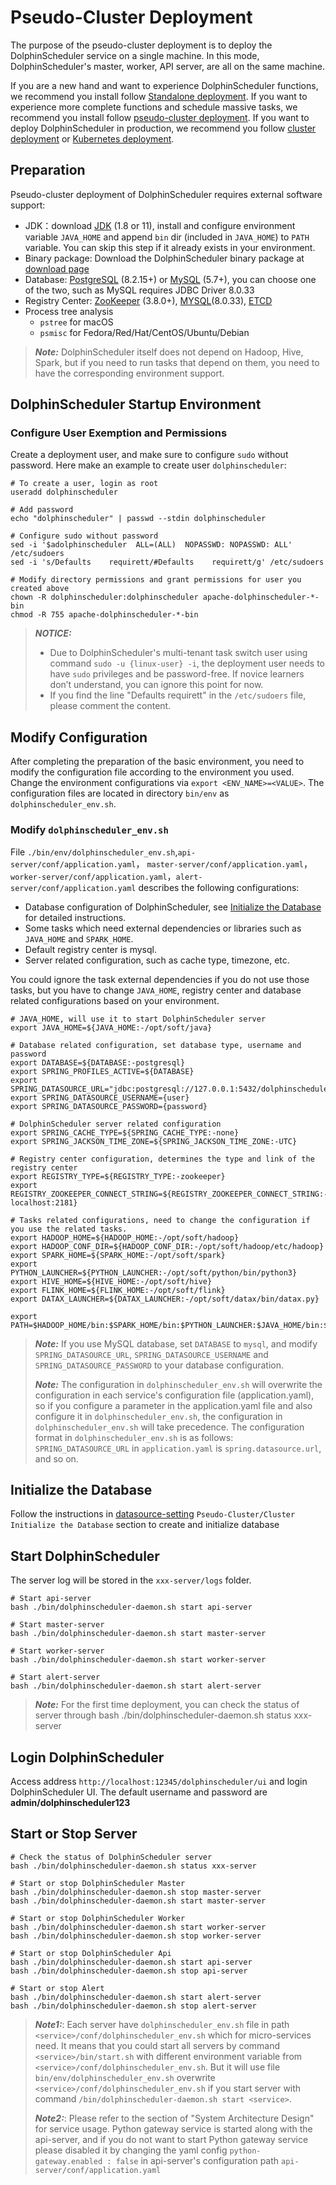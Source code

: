 # Pseudo-Cluster Deployment

The purpose of the pseudo-cluster deployment is to deploy the DolphinScheduler service on a single machine. In this mode, DolphinScheduler's master, worker, API server, are all on the same machine.

If you are a new hand and want to experience DolphinScheduler functions, we recommend you install follow [Standalone deployment](standalone.md). If you want to experience more complete functions and schedule massive tasks, we recommend you install follow [pseudo-cluster deployment](pseudo-cluster.md). If you want to deploy DolphinScheduler in production, we recommend you follow [cluster deployment](cluster.md) or [Kubernetes deployment](kubernetes.md).

## Preparation

Pseudo-cluster deployment of DolphinScheduler requires external software support:

- JDK：download [JDK][jdk] (1.8 or 11), install and configure environment variable `JAVA_HOME` and append `bin` dir (included in `JAVA_HOME`) to `PATH` variable. You can skip this step if it already exists in your environment.
- Binary package: Download the DolphinScheduler binary package at [download page](https://dolphinscheduler.apache.org/en-us/download)
- Database: [PostgreSQL](https://www.postgresql.org/download/) (8.2.15+) or [MySQL](https://dev.mysql.com/downloads/mysql/) (5.7+), you can choose one of the two, such as MySQL requires JDBC Driver 8.0.33
- Registry Center: [ZooKeeper](https://zookeeper.apache.org/releases.html) (3.8.0+), [MYSQL](https://www.mysql.com/)(8.0.33), [ETCD](https://etcd.io/)
- Process tree analysis
  - `pstree` for macOS
  - `psmisc` for Fedora/Red/Hat/CentOS/Ubuntu/Debian

> **_Note:_** DolphinScheduler itself does not depend on Hadoop, Hive, Spark, but if you need to run tasks that depend on them, you need to have the corresponding environment support.

## DolphinScheduler Startup Environment

### Configure User Exemption and Permissions

Create a deployment user, and make sure to configure `sudo` without password. Here make an example to create user `dolphinscheduler`:

```shell
# To create a user, login as root
useradd dolphinscheduler

# Add password
echo "dolphinscheduler" | passwd --stdin dolphinscheduler

# Configure sudo without password
sed -i '$adolphinscheduler  ALL=(ALL)  NOPASSWD: NOPASSWD: ALL' /etc/sudoers
sed -i 's/Defaults    requirett/#Defaults    requirett/g' /etc/sudoers

# Modify directory permissions and grant permissions for user you created above
chown -R dolphinscheduler:dolphinscheduler apache-dolphinscheduler-*-bin
chmod -R 755 apache-dolphinscheduler-*-bin
```

> **_NOTICE:_**
>
> - Due to DolphinScheduler's multi-tenant task switch user using command `sudo -u {linux-user} -i`, the deployment user needs to have `sudo` privileges and be password-free. If novice learners don’t understand, you can ignore this point for now.
> - If you find the line "Defaults requirett" in the `/etc/sudoers` file, please comment the content.

## Modify Configuration

After completing the preparation of the basic environment, you need to modify the configuration file according to the
environment you used. Change the environment configurations via `export <ENV_NAME>=<VALUE>`. The configuration files are located in directory `bin/env` as `dolphinscheduler_env.sh`.

### Modify `dolphinscheduler_env.sh`

File `./bin/env/dolphinscheduler_env.sh`,`api-server/conf/application.yaml`，
`master-server/conf/application.yaml`，`worker-server/conf/application.yaml`，`alert-server/conf/application.yaml` describes the following configurations:

- Database configuration of DolphinScheduler, see [Initialize the Database](#initialize-the-database) for detailed instructions.
- Some tasks which need external dependencies or libraries such as `JAVA_HOME` and `SPARK_HOME`.
- Default registry center is mysql.
- Server related configuration, such as cache type, timezone, etc.

You could ignore the task external dependencies if you do not use those tasks, but you have to change `JAVA_HOME`, registry center and database
related configurations based on your environment.

```shell
# JAVA_HOME, will use it to start DolphinScheduler server
export JAVA_HOME=${JAVA_HOME:-/opt/soft/java}

# Database related configuration, set database type, username and password
export DATABASE=${DATABASE:-postgresql}
export SPRING_PROFILES_ACTIVE=${DATABASE}
export SPRING_DATASOURCE_URL="jdbc:postgresql://127.0.0.1:5432/dolphinscheduler"
export SPRING_DATASOURCE_USERNAME={user}
export SPRING_DATASOURCE_PASSWORD={password}

# DolphinScheduler server related configuration
export SPRING_CACHE_TYPE=${SPRING_CACHE_TYPE:-none}
export SPRING_JACKSON_TIME_ZONE=${SPRING_JACKSON_TIME_ZONE:-UTC}

# Registry center configuration, determines the type and link of the registry center
export REGISTRY_TYPE=${REGISTRY_TYPE:-zookeeper}
export REGISTRY_ZOOKEEPER_CONNECT_STRING=${REGISTRY_ZOOKEEPER_CONNECT_STRING:-localhost:2181}

# Tasks related configurations, need to change the configuration if you use the related tasks.
export HADOOP_HOME=${HADOOP_HOME:-/opt/soft/hadoop}
export HADOOP_CONF_DIR=${HADOOP_CONF_DIR:-/opt/soft/hadoop/etc/hadoop}
export SPARK_HOME=${SPARK_HOME:-/opt/soft/spark}
export PYTHON_LAUNCHER=${PYTHON_LAUNCHER:-/opt/soft/python/bin/python3}
export HIVE_HOME=${HIVE_HOME:-/opt/soft/hive}
export FLINK_HOME=${FLINK_HOME:-/opt/soft/flink}
export DATAX_LAUNCHER=${DATAX_LAUNCHER:-/opt/soft/datax/bin/datax.py}

export PATH=$HADOOP_HOME/bin:$SPARK_HOME/bin:$PYTHON_LAUNCHER:$JAVA_HOME/bin:$HIVE_HOME/bin:$FLINK_HOME/bin:$DATAX_LAUNCHER:$PATH
```

> **_Note:_** If you use MySQL database, set `DATABASE` to `mysql`, and modify `SPRING_DATASOURCE_URL`, `SPRING_DATASOURCE_USERNAME` and `SPRING_DATASOURCE_PASSWORD` to your database configuration.
> 
> **_Note:_** The configuration in `dolphinscheduler_env.sh` will overwrite the configuration in each service's configuration file (application.yaml), so if you configure a parameter in the application.yaml file and also configure it in `dolphinscheduler_env.sh`,
> the configuration in `dolphinscheduler_env.sh` will take precedence. The configuration format in `dolphinscheduler_env.sh` is as follows:
> `SPRING_DATASOURCE_URL` in `application.yaml` is `spring.datasource.url`, and so on.

## Initialize the Database

Follow the instructions in [datasource-setting](../howto/datasource-setting.md) `Pseudo-Cluster/Cluster Initialize the Database` section to create and initialize database

## Start DolphinScheduler

The server log will be stored in the `xxx-server/logs` folder.

```
# Start api-server
bash ./bin/dolphinscheduler-daemon.sh start api-server

# Start master-server
bash ./bin/dolphinscheduler-daemon.sh start master-server

# Start worker-server
bash ./bin/dolphinscheduler-daemon.sh start worker-server

# Start alert-server
bash ./bin/dolphinscheduler-daemon.sh start alert-server
```

> **_Note:_** For the first time deployment, you can check the status of server through bash ./bin/dolphinscheduler-daemon.sh status xxx-server

## Login DolphinScheduler

Access address `http://localhost:12345/dolphinscheduler/ui` and login DolphinScheduler UI. The default username and password are **admin/dolphinscheduler123**

## Start or Stop Server

```shell
# Check the status of DolphinScheduler server
bash ./bin/dolphinscheduler-daemon.sh status xxx-server

# Start or stop DolphinScheduler Master
bash ./bin/dolphinscheduler-daemon.sh stop master-server
bash ./bin/dolphinscheduler-daemon.sh start master-server

# Start or stop DolphinScheduler Worker
bash ./bin/dolphinscheduler-daemon.sh start worker-server
bash ./bin/dolphinscheduler-daemon.sh stop worker-server

# Start or stop DolphinScheduler Api
bash ./bin/dolphinscheduler-daemon.sh start api-server
bash ./bin/dolphinscheduler-daemon.sh stop api-server

# Start or stop Alert
bash ./bin/dolphinscheduler-daemon.sh start alert-server
bash ./bin/dolphinscheduler-daemon.sh stop alert-server
```

> **_Note1:_**: Each server have `dolphinscheduler_env.sh` file in path `<service>/conf/dolphinscheduler_env.sh` which
> for micro-services need. It means that you could start all servers by command `<service>/bin/start.sh` with different
> environment variable from `<service>/conf/dolphinscheduler_env.sh`. But it will use file `bin/env/dolphinscheduler_env.sh` overwrite
> `<service>/conf/dolphinscheduler_env.sh` if you start server with command `/bin/dolphinscheduler-daemon.sh start <service>`.
>
> **_Note2:_**: Please refer to the section of "System Architecture Design" for service usage. Python gateway service is
> started along with the api-server, and if you do not want to start Python gateway service please disabled it by changing
> the yaml config `python-gateway.enabled : false` in api-server's configuration path `api-server/conf/application.yaml`

[jdk]: https://www.oracle.com/technetwork/java/javase/downloads/index.html
[zookeeper]: https://zookeeper.apache.org/releases.html
[issue]: https://github.com/apache/dolphinscheduler/issues/6597

